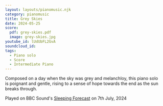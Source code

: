 ```yaml
---
layout: layouts/pianomusic.njk
category: pianomusic
title: Grey Skies
date: 2024-05-25
score:
  pdf: grey-skies.pdf
  image: grey-skies.jpg
youtube_id: lUdUbFL2GvA
soundcloud_id:
tags:
  - Piano solo
  - Score
  - Intermediate Piano
---
```


Composed on a day when the sky was grey and melanchloy, this piano solo is poignant and gentle, rising to a sense of hope towards the end as the sun breaks through.

Played on BBC Sound's [Sleeping Forecast](https://www.bbc.co.uk/programmes/p0j8kdg1) on 7th July, 2024
